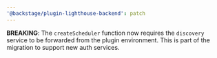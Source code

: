 ```yaml
---
'@backstage/plugin-lighthouse-backend': patch
---
```


**BREAKING**: The `createScheduler` function now requires the `discovery` service to be forwarded from the plugin environment. This is part of the migration to support new auth services.
